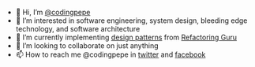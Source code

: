 - 👋 Hi, I’m [@codingpepe](https://codingpepe.co)
- 👀 I’m interested in software engineering, system design, bleeding edge technology, and software architecture
- 🌱 I’m currently implementing [design patterns](https://github.com/codingpepe/design-pattern) from [Refactoring Guru](https://refactoring.guru)
- 💞️ I’m looking to collaborate on just anything
- 📫 How to reach me @codingpepe in [twitter](https://twitter.com/codingpepe) and [facebook](https://facebook.com/codingpepe)
